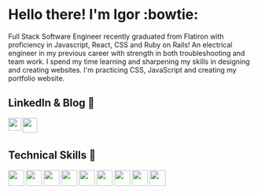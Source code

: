 # Hello there! I'm Igor :bowtie:

Full Stack Software Engineer recently graduated from Flatiron with proficiency in Javascript, React, CSS and Ruby on Rails! An electrical engineer in my previous career with strength in both troubleshooting and team work. I spend my time learning and sharpening my skills in designing and creating websites. I'm practicing CSS, JavaScript and creating my portfolio website.

## LinkedIn & Blog :crystal_ball:

<p>
  <a href="https://www.linkedin.com/in/igor-mestechkin-519a97109/" target="blank"><img align="left" src="https://cdn.jsdelivr.net/npm/simple-icons@3.0.1/icons/linkedin.svg" height="26" width="26" /></a>
  <a href="https://medium.com/@igor.mestechkin" target="blank"><img align="left" src="https://cdn.jsdelivr.net/npm/simple-icons@3.0.1/icons/medium.svg"  height="30" width="30" /></a>
 </p>
 
 <br />
 &emsp;

## Technical Skills :book:

<p align="left">
<img height="32" width="32" src="https://unpkg.com/simple-icons@v8/icons/javascript.svg" />
<img height="32" width="32" src="https://unpkg.com/simple-icons@v8/icons/html5.svg" />
<img height="32" width="32" src="https://unpkg.com/simple-icons@v8/icons/css3.svg" />
<img height="32" width="32" src="https://unpkg.com/simple-icons@v8/icons/react.svg" />
<img height="32" width="32" src="https://unpkg.com/simple-icons@v8/icons/materialdesign.svg" />
<img height="32" width="32" src="https://unpkg.com/simple-icons@v8/icons/redux.svg" />
<img height="32" width="32" src="https://unpkg.com/simple-icons@v8/icons/ruby.svg" />
<img height="32" width="32" src="https://unpkg.com/simple-icons@v8/icons/rubyonrails.svg" />
<img height="32" width="32" src="https://unpkg.com/simple-icons@v8/icons/postgresql.svg" />


</p>

<br />
&emsp;
